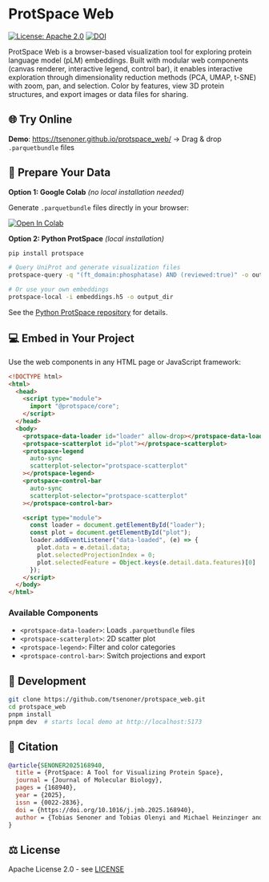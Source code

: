 # ProtSpace Web

[![License: Apache 2.0](https://img.shields.io/badge/License-Apache%202.0-blue.svg)](https://www.apache.org/licenses/LICENSE-2.0)
[![DOI](https://img.shields.io/badge/DOI-10.1016%2Fj.jmb.2025.168940-blue)](https://doi.org/10.1016/j.jmb.2025.168940)

ProtSpace Web is a browser-based visualization tool for exploring protein language model (pLM) embeddings. Built with modular web components (canvas renderer, interactive legend, control bar), it enables interactive exploration through dimensionality reduction methods (PCA, UMAP, t-SNE) with zoom, pan, and selection. Color by features, view 3D protein structures, and export images or data files for sharing.

## 🌐 Try Online

**Demo**: https://tsenoner.github.io/protspace_web/ → Drag & drop `.parquetbundle` files

## 🚀 Prepare Your Data

**Option 1: Google Colab** _(no local installation needed)_

Generate `.parquetbundle` files directly in your browser:

[![Open In Colab](https://colab.research.google.com/assets/colab-badge.svg)](https://colab.research.google.com/github/tsenoner/protspace_web/blob/main/notebooks/ProtSpace_Preparation.ipynb)

**Option 2: Python ProtSpace** _(local installation)_

```bash
pip install protspace

# Query UniProt and generate visualization files
protspace-query -q "(ft_domain:phosphatase) AND (reviewed:true)" -o output_dir

# Or use your own embeddings
protspace-local -i embeddings.h5 -o output_dir
```

See the [Python ProtSpace repository](https://github.com/tsenoner/protspace) for details.

## 💻 Embed in Your Project

Use the web components in any HTML page or JavaScript framework:

```html
<!DOCTYPE html>
<html>
  <head>
    <script type="module">
      import "@protspace/core";
    </script>
  </head>
  <body>
    <protspace-data-loader id="loader" allow-drop></protspace-data-loader>
    <protspace-scatterplot id="plot"></protspace-scatterplot>
    <protspace-legend
      auto-sync
      scatterplot-selector="protspace-scatterplot"
    ></protspace-legend>
    <protspace-control-bar
      auto-sync
      scatterplot-selector="protspace-scatterplot"
    ></protspace-control-bar>

    <script type="module">
      const loader = document.getElementById("loader");
      const plot = document.getElementById("plot");
      loader.addEventListener("data-loaded", (e) => {
        plot.data = e.detail.data;
        plot.selectedProjectionIndex = 0;
        plot.selectedFeature = Object.keys(e.detail.data.features)[0] || "";
      });
    </script>
  </body>
</html>
```

### Available Components

- `<protspace-data-loader>`: Loads `.parquetbundle` files
- `<protspace-scatterplot>`: 2D scatter plot
- `<protspace-legend>`: Filter and color categories
- `<protspace-control-bar>`: Switch projections and export

## 🔧 Development

```bash
git clone https://github.com/tsenoner/protspace_web.git
cd protspace_web
pnpm install
pnpm dev  # starts local demo at http://localhost:5173
```

## 📝 Citation

```bibtex
@article{SENONER2025168940,
  title = {ProtSpace: A Tool for Visualizing Protein Space},
  journal = {Journal of Molecular Biology},
  pages = {168940},
  year = {2025},
  issn = {0022-2836},
  doi = {https://doi.org/10.1016/j.jmb.2025.168940},
  author = {Tobias Senoner and Tobias Olenyi and Michael Heinzinger and Anton Spannagl and George Bouras and Burkhard Rost and Ivan Koludarov}
}
```

## ⚖️ License

Apache License 2.0 - see [LICENSE](LICENSE)

